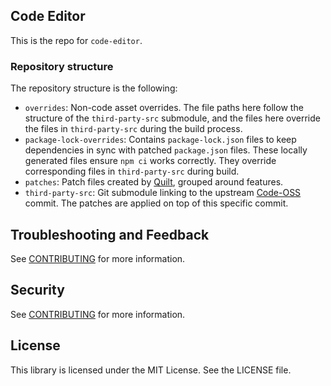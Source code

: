 ## Code Editor

This is the repo for `code-editor`.

### Repository structure

The repository structure is the following:
- `overrides`: Non-code asset overrides. The file paths here follow the structure of the `third-party-src` submodule, and the files here override the files in `third-party-src` during the build process.
- `package-lock-overrides`: Contains `package-lock.json` files to keep dependencies in sync with patched `package.json` files. These locally generated files ensure `npm ci` works correctly. They override corresponding files in `third-party-src` during build.
- `patches`: Patch files created by [Quilt](https://linux.die.net/man/1/quilt), grouped around features.
- `third-party-src`: Git submodule linking to the upstream [Code-OSS](https://github.com/microsoft/vscode/) commit. The patches are applied on top of this specific commit.

## Troubleshooting and Feedback

See [CONTRIBUTING](CONTRIBUTING.md#reporting-bugsfeature-requests) for more information.

## Security

See [CONTRIBUTING](CONTRIBUTING.md#security-issue-notifications) for more information.

## License

This library is licensed under the MIT License. See the LICENSE file.


